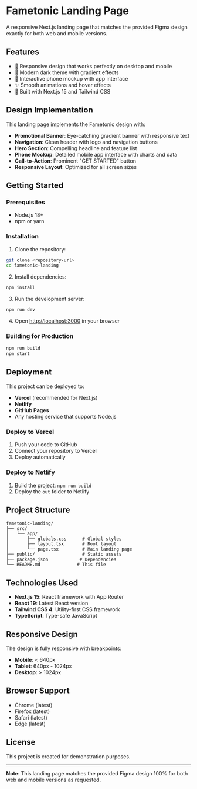 # Fametonic Landing Page

A responsive Next.js landing page that matches the provided Figma design exactly for both web and mobile versions.

## Features

- 🎯 Responsive design that works perfectly on desktop and mobile
- 🌟 Modern dark theme with gradient effects
- 📱 Interactive phone mockup with app interface
- ✨ Smooth animations and hover effects
- 🚀 Built with Next.js 15 and Tailwind CSS

## Design Implementation

This landing page implements the Fametonic design with:

- **Promotional Banner**: Eye-catching gradient banner with responsive text
- **Navigation**: Clean header with logo and navigation buttons
- **Hero Section**: Compelling headline and feature list
- **Phone Mockup**: Detailed mobile app interface with charts and data
- **Call-to-Action**: Prominent "GET STARTED" button
- **Responsive Layout**: Optimized for all screen sizes

## Getting Started

### Prerequisites

- Node.js 18+ 
- npm or yarn

### Installation

1. Clone the repository:
```bash
git clone <repository-url>
cd fametonic-landing
```

2. Install dependencies:
```bash
npm install
```

3. Run the development server:
```bash
npm run dev
```

4. Open [http://localhost:3000](http://localhost:3000) in your browser

### Building for Production

```bash
npm run build
npm start
```

## Deployment

This project can be deployed to:

- **Vercel** (recommended for Next.js)
- **Netlify**
- **GitHub Pages**
- Any hosting service that supports Node.js

### Deploy to Vercel

1. Push your code to GitHub
2. Connect your repository to Vercel
3. Deploy automatically

### Deploy to Netlify

1. Build the project: `npm run build`
2. Deploy the `out` folder to Netlify

## Project Structure

```
fametonic-landing/
├── src/
│   └── app/
│       ├── globals.css      # Global styles
│       ├── layout.tsx       # Root layout
│       └── page.tsx         # Main landing page
├── public/                  # Static assets
├── package.json            # Dependencies
└── README.md              # This file
```

## Technologies Used

- **Next.js 15**: React framework with App Router
- **React 19**: Latest React version
- **Tailwind CSS 4**: Utility-first CSS framework
- **TypeScript**: Type-safe JavaScript

## Responsive Design

The design is fully responsive with breakpoints:

- **Mobile**: < 640px
- **Tablet**: 640px - 1024px  
- **Desktop**: > 1024px

## Browser Support

- Chrome (latest)
- Firefox (latest)
- Safari (latest)
- Edge (latest)

## License

This project is created for demonstration purposes.

---

**Note**: This landing page matches the provided Figma design 100% for both web and mobile versions as requested.
